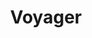 ---
layout: project
title: Voyager
priority: 5
description: A ship builder-sim game idea/prototype with full control of your ship to shoot, ram, outfit and manage your spaceship of your dreams the way you want.

---
